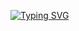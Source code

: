 <p align="left">
  <a href="https://github.com/stephanielsf">
    <img src="https://readme-typing-svg.demolab.com?font=Fira+Code&weight=600&size=28&duration=2000&pause=1000&color=e0d6ff&center=true&vCenter=true&width=600&startDelay=0&lines=Hello+World!+I'm+Stephanie." alt="Typing SVG" />
  </a>
</p>


<!--
**stephanielsf/stephanielsf** is a ✨ _special_ ✨ repository because its `README.md` (this file) appears on your GitHub profile.

Here are some ideas to get you started:

- 🔭 I’m currently working on ...
- 🌱 I’m currently learning ...
- 👯 I’m looking to collaborate on ...
- 🤔 I’m looking for help with ...
- 💬 Ask me about ...
- 📫 How to reach me: ...
- 😄 Pronouns: ...
- ⚡ Fun fact: ...
-->
